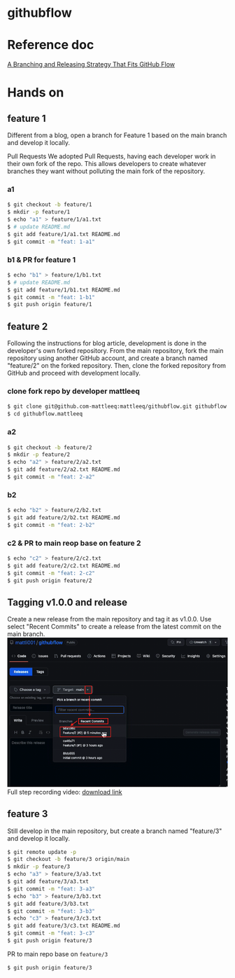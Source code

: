 # githubflow

# Reference doc
[A Branching and Releasing Strategy That Fits GitHub Flow](https://hackernoon.com/a-branching-and-releasing-strategy-that-fits-github-flow-be1b6c48eca2)

# Hands on
## feature 1
Different from a blog, open a branch for Feature 1 based on the main branch and develop it locally.

>>
Pull Requests
We adopted Pull Requests, having each developer work in their own fork of the repo. This allows developers to create whatever branches they want without polluting the main fork of the repository.
### a1
```bash
$ git checkout -b feature/1
$ mkdir -p feature/1
$ echo "a1" > feature/1/a1.txt
$ # update README.md
$ git add feature/1/a1.txt README.md
$ git commit -m "feat: 1-a1"
```
### b1 & PR for feature 1
```bash
$ echo "b1" > feature/1/b1.txt
$ # update README.md
$ git add feature/1/b1.txt README.md
$ git commit -m "feat: 1-b1"
$ git push origin feature/1
```

## feature 2
Following the instructions for blog article, development is done in the developer's own forked repository.
From the main repository, fork the main repository using another GitHub account, and create a branch named "feature/2" on the forked repository. Then, clone the forked repository from GitHub and proceed with development locally.

### clone fork repo by developer mattleeq
```bash
$ git clone git@github.com-mattleeq:mattleeq/githubflow.git githubflow.mattleeq
$ cd githubflow.mattleeq
```

### a2
```bash
$ git checkout -b feature/2
$ mkdir -p feature/2
$ echo "a2" > feature/2/a2.txt
$ git add feature/2/a2.txt README.md
$ git commit -m "feat: 2-a2"
```

### b2
```bash
$ echo "b2" > feature/2/b2.txt
$ git add feature/2/b2.txt README.md
$ git commit -m "feat: 2-b2"
```

### c2 & PR to main reop base on feature 2
```bash
$ echo "c2" > feature/2/c2.txt
$ git add feature/2/c2.txt README.md
$ git commit -m "feat: 2-c2"
$ git push origin feature/2
```

## Tagging v1.0.0 and release
Create a new release from the main repository and tag it as v1.0.0. Use select "Recent Commits" to create a release from the latest commit on the main branch.  
![select recent commits](./images/select-recent-commits.png)  
Full step recording video: [download link](./images/release-v1.0.0.mp4)


## feature 3
Still develop in the main repository, but create a branch named "feature/3" and develop it locally.
```bash
$ git remote update -p
$ git checkout -b feature/3 origin/main
$ mkdir -p feature/3
$ echo "a3" > feature/3/a3.txt
$ git add feature/3/a3.txt
$ git commit -m "feat: 3-a3"
$ echo "b3" > feature/3/b3.txt
$ git add feature/3/b3.txt
$ git commit -m "feat: 3-b3"
$ echo "c3" > feature/3/c3.txt
$ git add feature/3/c3.txt README.md
$ git commit -m "feat: 3-c3"
$ git push origin feature/3
```

PR to main repo base on `feature/3`
```bash
$ git push origin feature/3
```